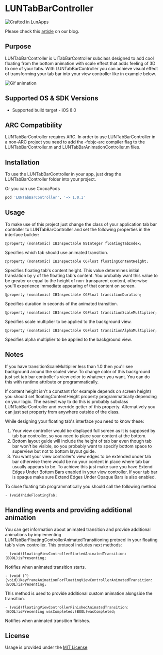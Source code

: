 # LUNTabBarController

[![Crafted in LunApps](https://lunapps.com/img/crafted-in-lunapps.png)](https://lunapps.com/)

Please check this [article](https://lunapps.com/blog/lunfield/) on our blog.

Purpose
-------

LUNTabBarController is UITabBarController subclass designed to add cool floating from the bottom animation with scale effect that adds feeling of 3D to one of your tabs. With LUNTabBarController you can achieve visual effect of transforming your tab bar into your view controller like in example below.

![Gif animation](https://lunapps.com/blog/wp-content/uploads/2016/02/LUNTabBarController_animation.gif)

Supported OS & SDK Versions
---------------------------

* Supported build target - iOS 8.0
	
ARC Compatibility
-----------------

LUNTabBarController requires ARC. In order to use LUNTabBarController in a non-ARC project you need to add the -fobjc-arc compiler flag to the LUNTabBarController.m and LUNTabBarAnimationController.m files.

Installation
------------

To use the LUNTabBarController in your app, just drag the LUNTabBarController folder into your project.

Or you can use CocoaPods 

```ruby
pod 'LUNTabBarController', '~> 1.0.1'
```

Usage
-----

To make use of this project just change the class of your application tab bar controller to LUNTabBarController and set the following properties in the interface builder:

    @property (nonatomic) IBInspectable NSInteger floatingTabIndex;

Specifies which tab should use animated transition.

	@property (nonatomic) IBInspectable CGFloat floatingContentHeight;

Specifies floating tab's content height. This value determines initial translation by y of the floating tab's content. You probably want this value to be greater or equal to the height of non-transparent content, otherwise you'll experience immediate appearing of that content on screen.

	@property (nonatomic) IBInspectable CGFloat transitionDuration;

Specifies duration in seconds of the animated transition.

	@property (nonatomic) IBInspectable CGFloat transitionScaleMultiplier;

Specifies scale multiplier to be applied to the background view.

	@property (nonatomic) IBInspectable CGFloat transitionAlphaMultiplier;

Specifies alpha multiplier to be applied to the background view.

Notes
-----

If you have transitionScaleMultiplier less than 1.0 then you'll see background around the scaled view. To change color of this background just set tab bar controller's view color to whatever you want. You can do this with runtime attribute or programmatically.

If content height isn't a constant (for example depends on screen height) you  should set floatingContentHeight property programmatically depending on your logic. The easiest way to do this is probably subclass LUNTabBarController and override getter of this property. Alternatively you can just set property from anywhere outside of the class.

While designing your floating tab's interface you need to know these:
1. Your view controller would be displayed full screen as it is supposed by tab bar controller, so you need to place your content at the bottom.
2. Bottom layout guide will include the height of tab bar even though tab bar won't be visible, so you probably want to specify bottom space to superview but not to bottom layout guide.
3. You want your view controller's view edges to be extended under tab bar otherwise there would be no your content in place where tab bar usually appears to be. To achieve this just make sure you have Extend Edges Under Bottom Bars enabled in your view controller. If your tab bar is opaque make sure Extend Edges Under Opaque Bars is also enabled.

To close floating tab programmatically you should call the following method

    - (void)hideFloatingTab;

Handling events and providing additional animation
--------------------------------------------------

You can get information about animated transition and provide additional animations by implementing LUNTabBarFloatingControllerAnimatedTransitioning protocol in your floating tab's view controller. This protocol includes next methods:

    - (void)floatingViewControllerStartedAnimatedTransition:(BOOL)isPresenting;

Notifies when animated transition starts.

    - (void (^)(void))keyframeAnimationForFloatingViewControllerAnimatedTransition:(BOOL)isPresenting;

This method is used to provide additional custom animation alongside the transition.

    - (void)floatingViewControllerFinishedAnimatedTransition:(BOOL)isPresenting wasCompleted:(BOOL)wasCompleted;
    
Notifies when animated transition finishes.

License
-------

Usage is provided under the [MIT License](http://opensource.org/licenses/MIT)